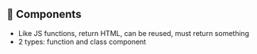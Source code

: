 ## 🍬 Components
- Like JS functions, return HTML, can be reused, must return something
- 2 types: function and class component
